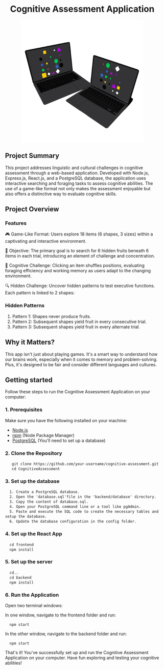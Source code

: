  <h1 align  = "center">Cognitive Assessment Application</h1>

<div align="center">
 <img src = "https://github.com/NikhilSingh07/NikhilSingh07/blob/main/Secret/cognitive.gif" width = "400" align  = "center"> 
</div>


## Project Summary

This project addresses linguistic and cultural challenges in cognitive assessment through a web-based application. Developed with Node.js, Express.js, React.js, and a PostgreSQL database, the application uses interactive searching and foraging tasks to assess cognitive abilities. The use of a game-like format not only makes the assessment enjoyable but also offers a distinctive way to evaluate cognitive skills.


## Project Overview

### Features

🎮 Game-Like Format: Users explore 18 items (6 shapes, 3 sizes) within a captivating and interactive environment.

🎯 Objective: The primary goal is to search for 6 hidden fruits beneath 6 items in each trial, introducing an element of challenge and concentration.

🧠 Cognitive Challenge: Clicking an item shuffles positions, evaluating foraging efficiency and working memory as users adapt to the changing environment.

🔍 Hidden Challenge: Uncover hidden patterns to test executive functions. Each pattern is linked to 2 shapes:


### Hidden Patterns

1. Pattern 1: Shapes never produce fruits.  
2. Pattern 2: Subsequent shapes yield fruit in every consecutive trial.  
3. Pattern 3: Subsequent shapes yield fruit in every alternate trial.  

## Why it Matters?

This app isn't just about playing games. It's a smart way to understand how our brains work, especially when it comes to memory and problem-solving. Plus, it's designed to be fair and consider different languages and cultures.  

## Getting started
Follow these steps to run the Cognitive Assessment Application on your computer:

### 1. Prerequisites

   Make sure you have the following installed on your machine:

   - [Node.js](https://nodejs.org/)  
   - [npm](https://www.npmjs.com/) (Node Package Manager)  
   - [PostgreSQL](https://www.postgresql.org/) (You'll need to set up a database)  

### 2. Clone the Repository  

       git clone https://github.com/your-username/cognitive-assessment.git
       cd CognitiveAssessment


### 3. Set up the database

      1. Create a PostgreSQL database.
      2. Open the 'database.sql'file in the 'backend/database' directory.
      3. Copy the content of database.sql.
      4. Open your PostgreSQL command line or a tool like pgAdmin.
      5. Paste and execute the SQL code to create the necessary tables and setup the database.
      6. Update the database configuration in the config folder.
       

### 4. Set up the React App
     
      cd frontend
      npm install

### 5. Set up the server

      cd..
      cd backend
      npm install


### 6. Run the Application

Open two terminal windows:

In one window, navigate to the frontend folder and run:
                        
      npm start
      
In the other window, navigate to the backend folder and run:      

      npm start


That's it! 
You've successfully set up and run the Cognitive Assessment Application on your computer. Have fun exploring and testing your cognitive abilities!


